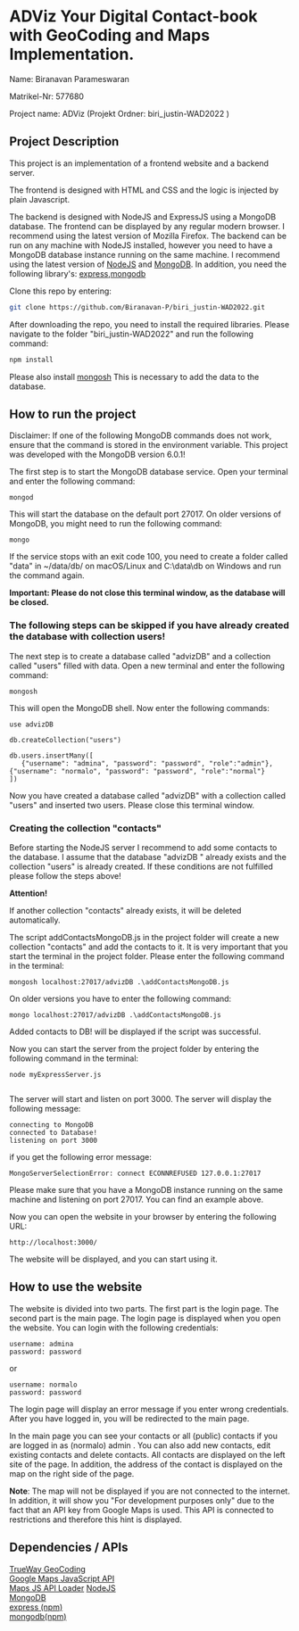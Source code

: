 # ADViz Your Digital Contact-book with GeoCoding and Maps Implementation.



Name: Biranavan Parameswaran

Matrikel-Nr: 577680

Project name: ADViz (Projekt Ordner: biri_justin-WAD2022 )

## Project Description
This project is an implementation of a frontend website and a backend server.

The frontend is designed with HTML and CSS and the logic is injected by plain Javascript.

The backend is designed with NodeJS and ExpressJS using a MongoDB database.
The frontend can be displayed by any regular modern browser. 
I recommend using the latest version of Mozilla Firefox.
The backend can be run on any machine with NodeJS installed, however you need to have a MongoDB database instance running on the same machine. 
I recommend using the latest version of [NodeJS](https://nodejs.org/en/) and [MongoDB](https://www.mongodb.com/try/download/community).
In addition, you need the following library's: [express](https://expressjs.com/),[mongodb](https://www.npmjs.com/package/mongodb)

Clone this repo by entering: 
```bash
git clone https://github.com/Biranavan-P/biri_justin-WAD2022.git
```

After downloading the repo, you need to install the required libraries. 
Please navigate to the folder "biri_justin-WAD2022" and run the following command:
```bash
npm install
```


Please also install [mongosh](https://www.mongodb.com/docs/mongodb-shell/install/#std-label-mdb-shell-install)
This is necessary to add the data to the database.
## How to run the project
Disclaimer: If one of the following MongoDB commands does not work, ensure that the command is stored in the environment variable. This project was developed with the MongoDB version 6.0.1!


The first step is to start the MongoDB database service. Open your terminal and enter the following command:
```
mongod
```
This will start the database on the default port 27017.
On older versions of MongoDB, you might need to run the following command:
```
mongo
```

If the service stops with an exit code 100, you need to create a folder called "data" in ~/data/db/ on macOS/Linux and C:\data\db on Windows and run the command again.

**Important: Please do not close this terminal window, as the database will be closed.**

### The following steps can be skipped if you have already created the database with collection users!
The next step is to create a database called "advizDB" and a collection called "users" filled with data.
Open a new terminal and enter the following command:
```
mongosh
```
This will open the MongoDB shell.
Now enter the following commands:
```
use advizDB

db.createCollection("users")

db.users.insertMany([
   {"username": "admina", "password": "password", "role":"admin"},
{"username": "normalo", "password": "password", "role":"normal"}
])

```
Now you have created a database called "advizDB" with a collection called "users" and inserted two users. Please close this terminal window.

### Creating the collection "contacts"

Before starting the NodeJS server I recommend to add some contacts to the database.
I assume that the database "advizDB " already exists and the collection "users" is already created. If these conditions are not fulfilled please follow the steps above!


**Attention!**

If another collection "contacts" already exists, it will be deleted automatically. 

The script addContactsMongoDB.js in the project folder will create a new collection "contacts" and add the contacts to it.
It is very important that you start the terminal in the project folder.
Please enter the following command in the terminal:

```
mongosh localhost:27017/advizDB .\addContactsMongoDB.js
```
On older versions you have to enter the following command:
```
mongo localhost:27017/advizDB .\addContactsMongoDB.js
```

Added contacts to DB! will be displayed if the script was successful.

Now you can start the server from the project folder by entering the following command in the terminal:
```
node myExpressServer.js


```
The server will start and listen on port 3000. The server will display the following message:
```
connecting to MongoDB
connected to Database!
listening on port 3000
```

if you get the following error message:
```
MongoServerSelectionError: connect ECONNREFUSED 127.0.0.1:27017
```
Please make sure that you have a MongoDB instance running on the same machine and listening on port 27017. You can find an example above.

Now you can open the website in your browser by entering the following URL:
```
http://localhost:3000/
```
The website will be displayed, and you can start using it.


## How to use the website
The website is divided into two parts. The first part is the login page. The second part is the main page.
The login page is displayed when you open the website. You can login with the following credentials:
```
username: admina
password: password
```
or
```
username: normalo
password: password
```
The login page will display an error message if you enter wrong credentials.
After you have logged in, you will be redirected to the main page.

In the main page you can see your contacts or all (public) contacts  if you are logged in as (normalo) admin . You can also add new contacts, edit existing contacts and delete contacts.
All contacts are displayed on the left site of the page. In addition, the address of the contact is displayed on the map on the right side of the page.

**Note**: The map will not be displayed if you are not connected to the internet. In addition, it will show you "For development purposes only" due to the fact that an API key from Google Maps is used. This API is connected to restrictions and therefore this hint is displayed.

## Dependencies / APIs

[TrueWay GeoCoding](https://rapidapi.com/trueway/api/trueway-geocoding/) \
[Google Maps JavaScript API](https://developers.google.com/maps/documentation/javascript/overview) \
[Maps JS API Loader](https://www.npmjs.com/package/@googlemaps/js-api-loader)
[NodeJS](https://nodejs.org/en/) \
[MongoDB](https://www.mongodb.com/try/download/community)\
[express (npm)](https://expressjs.com/)\
[mongodb(npm)](https://www.npmjs.com/package/mongodb)
